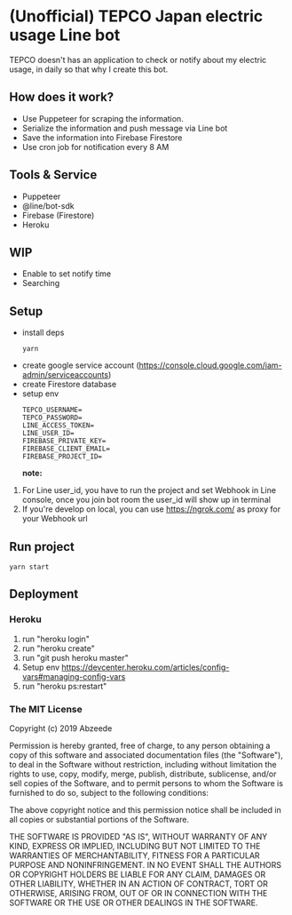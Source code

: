 # (Unofficial) TEPCO Japan electric usage Line bot

TEPCO doesn't has an application to check or notify about my electric usage, in daily so that why I create this bot.

## How does it work?

- Use Puppeteer for scraping the information.
- Serialize the information and push message via Line bot
- Save the information into Firebase Firestore
- Use cron job for notification every 8 AM

## Tools & Service

- Puppeteer
- @line/bot-sdk
- Firebase (Firestore)
- Heroku

## WIP

- Enable to set notify time
- Searching

## Setup

- install deps
  ```
  yarn
  ```
- create google service account (https://console.cloud.google.com/iam-admin/serviceaccounts)
- create Firestore database
- setup env
  ```
  TEPCO_USERNAME=
  TEPCO_PASSWORD=
  LINE_ACCESS_TOKEN=
  LINE_USER_ID=
  FIREBASE_PRIVATE_KEY=
  FIREBASE_CLIENT_EMAIL=
  FIREBASE_PROJECT_ID=
  ```
  **note:**

1. For Line user_id, you have to run the project and set Webhook in Line console, once you join bot room the user_id will show up in terminal
2. If you're develop on local, you can use https://ngrok.com/ as proxy for your Webhook url

## Run project

```
yarn start
```

## Deployment

### Heroku

1. run "heroku login"
2. run "heroku create"
3. run "git push heroku master"
4. Setup env https://devcenter.heroku.com/articles/config-vars#managing-config-vars
5. run "heroku ps:restart"

### The MIT License

Copyright (c) 2019 Abzeede

Permission is hereby granted, free of charge, to any person obtaining a copy
of this software and associated documentation files (the "Software"), to deal
in the Software without restriction, including without limitation the rights
to use, copy, modify, merge, publish, distribute, sublicense, and/or sell
copies of the Software, and to permit persons to whom the Software is
furnished to do so, subject to the following conditions:

The above copyright notice and this permission notice shall be included in
all copies or substantial portions of the Software.

THE SOFTWARE IS PROVIDED "AS IS", WITHOUT WARRANTY OF ANY KIND, EXPRESS OR
IMPLIED, INCLUDING BUT NOT LIMITED TO THE WARRANTIES OF MERCHANTABILITY,
FITNESS FOR A PARTICULAR PURPOSE AND NONINFRINGEMENT. IN NO EVENT SHALL THE
AUTHORS OR COPYRIGHT HOLDERS BE LIABLE FOR ANY CLAIM, DAMAGES OR OTHER
LIABILITY, WHETHER IN AN ACTION OF CONTRACT, TORT OR OTHERWISE, ARISING FROM,
OUT OF OR IN CONNECTION WITH THE SOFTWARE OR THE USE OR OTHER DEALINGS IN
THE SOFTWARE.
